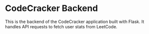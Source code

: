 # CodeCracker Backend

This is the backend of the CodeCracker application built with Flask. It handles API requests to fetch user stats from LeetCode.

